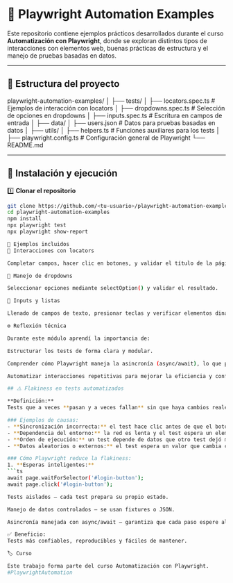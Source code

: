 # 🎯 Playwright Automation Examples

Este repositorio contiene ejemplos prácticos desarrollados durante el curso **Automatización con Playwright**, donde se exploran distintos tipos de interacciones con elementos web, buenas prácticas de estructura y el manejo de pruebas basadas en datos.

---

## 🧩 Estructura del proyecto
playwright-automation-examples/
│
├── tests/
│ ├── locators.spec.ts # Ejemplos de interacción con locators
│ ├── dropdowns.spec.ts # Selección de opciones en dropdowns
│ ├── inputs.spec.ts # Escritura en campos de entrada
│
├── data/
│ ├── users.json # Datos para pruebas basadas en datos
│
├── utils/
│ ├── helpers.ts # Funciones auxiliares para los tests
│
├── playwright.config.ts # Configuración general de Playwright
└── README.md

---

## 🚀 Instalación y ejecución

1️⃣ **Clonar el repositorio**  
```bash
git clone https://github.com/<tu-usuario>/playwright-automation-examples.git
cd playwright-automation-examples
npm install
npx playwright test
npx playwright show-report

🧠 Ejemplos incluidos
🔹 Interacciones con locators

Completar campos, hacer clic en botones, y validar el título de la página.

🔹 Manejo de dropdowns

Seleccionar opciones mediante selectOption() y validar el resultado.

🔹 Inputs y listas

Llenado de campos de texto, presionar teclas y verificar elementos dinámicos.

⚙️ Reflexión técnica

Durante este módulo aprendí la importancia de:

Estructurar los tests de forma clara y modular.

Comprender cómo Playwright maneja la asincronía (async/await), lo que permite esperas inteligentes y evita flakiness.

Automatizar interacciones repetitivas para mejorar la eficiencia y confiabilidad de las pruebas.

## ⚠️ Flakiness en tests automatizados

**Definición:**  
Tests que a veces **pasan y a veces fallan** sin que haya cambios reales en el código o funcionalidad.  

### Ejemplos de causas:
- **Sincronización incorrecta:** el test hace clic antes de que el botón exista en la página.
- **Dependencia del entorno:** la red es lenta y el test espera un elemento que no carga a tiempo.
- **Orden de ejecución:** un test depende de datos que otro test dejó modificados.
- **Datos aleatorios o externos:** el test espera un valor que cambia cada vez que corre.

### Cómo Playwright reduce la flakiness:
1. **Esperas inteligentes:**  
```ts
await page.waitForSelector('#login-button');
await page.click('#login-button');

Tests aislados – cada test prepara su propio estado.

Manejo de datos controlados – se usan fixtures o JSON.

Asincronía manejada con async/await – garantiza que cada paso espere al anterior.

✅ Beneficio:
Tests más confiables, reproducibles y fáciles de mantener.

🏷️ Curso

Este trabajo forma parte del curso Automatización con Playwright.
#PlaywrightAutomation

